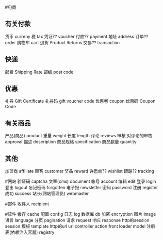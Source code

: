 #电商
## 有关付款
货币 curreny
税 tax
凭证?? voucher
付款?? payment
地址 address
订单?? order
购物车 cart
退货 Product Returns
交易?? transaction

## 快递
邮费 Shipping Rate
邮编 post code

## 优惠
礼券 Gift Certificate
礼券码 gift voucher code
优惠卷 coupon
优惠码 Coupon Code

## 有关商品
产品(商品) product
重量 weight
长度 length
评论 reviews 
审核 对评论的审核 approval
描述 description
商品规格 specification
商品数量 quantity

## 其他
加盟商 affiliate
顾客 customer
奖品 reward
许愿单?? wishlist
跟踪?? tracking

#网站
验证码 captcha
文章(cms) document
帐号 account
编辑 edit
登录 login
登出 logout
忘记密码 forgotten
电子报 newsletter
密码 password
注册 register
成功 success
站长(网站管理员) webmaster

#邮件
收件人 recipient

#软件
缓存 cache
配置 config
日志 log
数据库 db
加密 encryption
图片 image
语言 language
分页 pagination
请求 request
响应 response
http的session session
模板 template
http的url url
controller
action
front
loader
model
注册表(依赖注入容器) registry